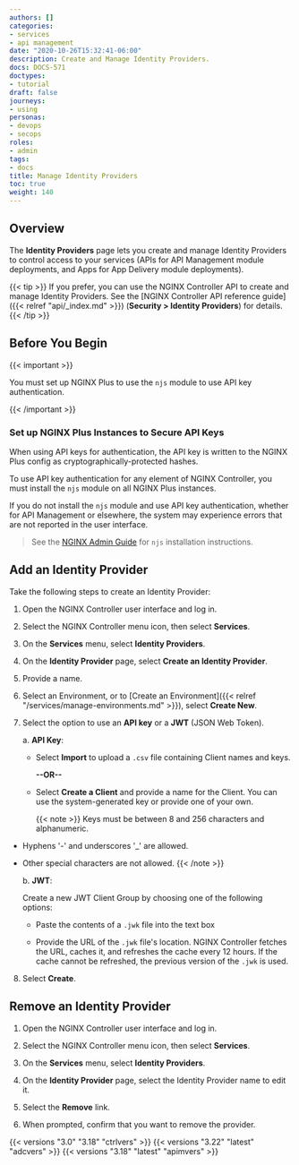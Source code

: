 ```yaml
---
authors: []
categories:
- services
- api management
date: "2020-10-26T15:32:41-06:00"
description: Create and Manage Identity Providers.
docs: DOCS-571
doctypes:
- tutorial
draft: false
journeys:
- using
personas:
- devops
- secops
roles:
- admin
tags:
- docs
title: Manage Identity Providers
toc: true
weight: 140
---
```


## Overview

The **Identity Providers** page lets you create and manage Identity Providers to control access to your services (APIs for API Management module deployments, and Apps for App Delivery module deployments).

{{< tip >}}
If you prefer, you can use the NGINX Controller API to create and manage Identity Providers. See the [NGINX Controller API reference guide]({{< relref "api/_index.md" >}}) (**Security > Identity Providers**) for details.
{{< /tip >}}

## Before You Begin

{{< important >}}

You must set up NGINX Plus to use the `njs` module to use API key authentication.

{{< /important >}}

### Set up NGINX Plus Instances to Secure API Keys

When using API keys for authentication, the API key is written to the NGINX Plus config as cryptographically-protected hashes. 

To use API key authentication for any element of NGINX Controller, you must install the `njs` module on all NGINX Plus instances.

If you do not install the `njs` module and use API key authentication, whether for API Management or elsewhere, the system may experience errors that are not reported in the user interface.

> See the [NGINX Admin Guide](https://docs.nginx.com/nginx/admin-guide/dynamic-modules/nginscript/) for `njs` installation instructions.

## Add an Identity Provider

Take the following steps to create an Identity Provider:

1. Open the NGINX Controller user interface and log in.

2. Select the NGINX Controller menu icon, then select **Services**.

3. On the **Services** menu, select **Identity Providers**.

4. On the **Identity Provider** page, select **Create an Identity Provider**.

5. Provide a name.

6. Select an Environment, or to [Create an Environment]({{< relref "/services/manage-environments.md" >}}), select **Create New**.

7. Select the option to use an **API key** or a **JWT** (JSON Web Token).

    a. **API Key**:

      - Select **Import** to upload a `.csv` file containing Client names and keys. 

        **--OR--**

      - Select **Create a Client** and provide a name for the Client. You can use the system-generated key or provide one of your own.
        
        {{< note >}} 
Keys must be between 8 and 256 characters and alphanumeric.
 - Hyphens '-' and underscores '_' are allowed.
 - Other special characters are not allowed.
        {{< /note >}}

    b. **JWT**:

      Create a new JWT Client Group by choosing one of the following options:

      - Paste the contents of a `.jwk` file into the text box

      - Provide the URL of the `.jwk` file's location. NGINX Controller fetches the URL, caches it, and refreshes the cache every 12 hours. If the cache cannot be refreshed, the previous version of the `.jwk` is used.
  
8. Select **Create**.

## Remove an Identity Provider

1. Open the NGINX Controller user interface and log in.

2. Select the NGINX Controller menu icon, then select **Services**.

3. On the **Services** menu, select **Identity Providers**.

4. On the **Identity Provider** page, select the Identity Provider name to edit it.

5. Select the **Remove** link.

6. When prompted, confirm that you want to remove the provider.


{{< versions "3.0" "3.18" "ctrlvers" >}}
{{< versions "3.22" "latest" "adcvers" >}}
{{< versions "3.18" "latest" "apimvers" >}}
